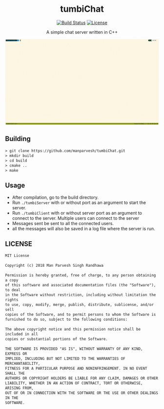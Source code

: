 <div align="center">
  <h1>tumbiChat</h1>

  <a href="https://travis-ci.org/manparvesh/tumbiChat/builds" target="_blank"><img src="https://img.shields.io/travis-ci/manparvesh/tumbiChat.svg?style=for-the-badge" alt="Build Status"></a> 
  <a href="https://manparvesh.mit-license.org/" target="_blank"><img src="https://img.shields.io/badge/license-MIT-blue.svg?longCache=true&style=for-the-badge" alt="License"></a> 
  
  <p>A simple chat server written in C++</p>
</div>

![](https://github.com/manparvesh/tumbiChat/raw/master/demo.gif)

## Building
```
> git clone https://github.com/manparvesh/tumbiChat.git 
> mkdir build
> cd build
> cmake ..
> make
```

## Usage
- After compilation, go to the build directory.
- Run `./tumbiServer` with or without port as an argument to start the server.
- Run `./tumbiClient` with or without server port as an argument to connect to the server. Multiple users can connect to the server
- Messages sent be sent to all the connected users.
- all the messages will also be saved in a log file where the server is run.

## LICENSE
```
MIT License

Copyright (c) 2018 Man Parvesh Singh Randhawa

Permission is hereby granted, free of charge, to any person obtaining a copy
of this software and associated documentation files (the "Software"), to deal
in the Software without restriction, including without limitation the rights
to use, copy, modify, merge, publish, distribute, sublicense, and/or sell
copies of the Software, and to permit persons to whom the Software is
furnished to do so, subject to the following conditions:

The above copyright notice and this permission notice shall be included in all
copies or substantial portions of the Software.

THE SOFTWARE IS PROVIDED "AS IS", WITHOUT WARRANTY OF ANY KIND, EXPRESS OR
IMPLIED, INCLUDING BUT NOT LIMITED TO THE WARRANTIES OF MERCHANTABILITY,
FITNESS FOR A PARTICULAR PURPOSE AND NONINFRINGEMENT. IN NO EVENT SHALL THE
AUTHORS OR COPYRIGHT HOLDERS BE LIABLE FOR ANY CLAIM, DAMAGES OR OTHER
LIABILITY, WHETHER IN AN ACTION OF CONTRACT, TORT OR OTHERWISE, ARISING FROM,
OUT OF OR IN CONNECTION WITH THE SOFTWARE OR THE USE OR OTHER DEALINGS IN THE
SOFTWARE.
```
